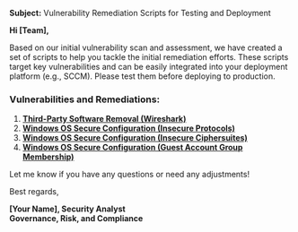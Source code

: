 **Subject:** Vulnerability Remediation Scripts for Testing and Deployment

**Hi [Team],**

Based on our initial vulnerability scan and assessment, we have created a set of scripts to help you tackle the initial remediation efforts. These scripts target key vulnerabilities and can be easily integrated into your deployment platform (e.g., SCCM). Please test them before deploying to production.

### Vulnerabilities and Remediations:
1. [**Third-Party Software Removal (Wireshark)**](https://github.com/KBrown233/Misc/blob/main/PowerShell%20Remediation)
2. [**Windows OS Secure Configuration (Insecure Protocols)**](https://github.com/KBrown233/Misc/blob/main/Toggle%20Protocols)
3. [**Windows OS Secure Configuration (Insecure Ciphersuites)**](https://github.com/KBrown233/Misc/blob/main/Cipher%20Suites)
4. [**Windows OS Secure Configuration (Guest Account Group Membership)**](https://github.com/joshmadakor1/lognpacific-public/blob/main/automation/toggle-guest-local-administrators.ps1)

Let me know if you have any questions or need any adjustments!

Best regards,

**[Your Name], Security Analyst**<br/>
**Governance, Risk, and Compliance**
